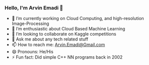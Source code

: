 ### Hello, I'm Arvin Emadi 👋

- 🔭 I’m currently working on Cloud Computing, and high-resolution Image-Processing
- 🌱 I’m enthusiastic about Cloud Based Machine Learning 
- 👯 I’m looking to collaborate on Kaggle competitions
- 💬 Ask me about any tech related stuff
- 📫 How to reach me: Arvin.Emadi@Gmail.com
- 😄 Pronouns: He/His
- ⚡ Fun fact: Did simple C++ NN programs back in 2002
